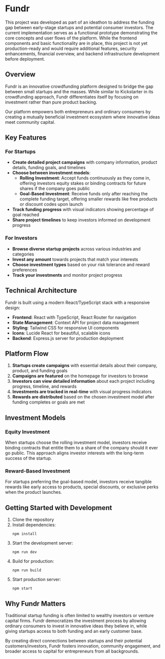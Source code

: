 # Fundr

This project was developed as part of an ideathon to address the funding gap between early-stage startups and potential consumer investors. The current implementation serves as a functional prototype demonstrating the core concepts and user flows of the platform. While the frontend components and basic functionality are in place, this project is not yet production-ready and would require additional features, security enhancements, financial overview, and backend infrastructure development before deployment.

## Overview
Fundr is an innovative crowdfunding platform designed to bridge the gap between small startups and the masses. While similar to Kickstarter in its crowdfunding approach, Fundr differentiates itself by focusing on investment rather than pure product backing.

Our platform empowers both entrepreneurs and ordinary consumers by creating a mutually beneficial investment ecosystem where innovative ideas meet community capital.

## Key Features

### For Startups
- **Create detailed project campaigns** with company information, product details, funding goals, and timelines
- **Choose between investment models**:
  - **Rolling Investment**: Accept funds continuously as they come in, offering investors equity stakes or binding contracts for future shares if the company goes public
  - **Goal-Based Investment**: Receive funds only after reaching the complete funding target, offering smaller rewards like free products or discount codes upon launch
- **Track funding progress** with visual indicators showing percentage of goal reached
- **Share project timelines** to keep investors informed on development progress

### For Investors
- **Browse diverse startup projects** across various industries and categories
- **Invest any amount** towards projects that match your interests
- **Choose investment types** based on your risk tolerance and reward preferences
- **Track your investments** and monitor project progress

## Technical Architecture

Fundr is built using a modern React/TypeScript stack with a responsive design:

- **Frontend**: React with TypeScript, React Router for navigation
- **State Management**: Context API for project data management
- **Styling**: Tailwind CSS for responsive UI components
- **Icons**: Lucide React for beautiful, scalable icons
- **Backend**: Express.js server for production deployment

## Platform Flow

1. **Startups create campaigns** with essential details about their company, product, and funding goals
2. **Campaigns are featured** on the homepage for investors to browse
3. **Investors can view detailed information** about each project including progress, timeline, and rewards
4. **Investments are tracked in real-time** with visual progress indicators
5. **Rewards are distributed** based on the chosen investment model after funding completes or goals are met

## Investment Models

### Equity Investment
When startups choose the rolling investment model, investors receive binding contracts that entitle them to a share of the company should it ever go public. This approach aligns investor interests with the long-term success of the startup.

### Reward-Based Investment
For startups preferring the goal-based model, investors receive tangible rewards like early access to products, special discounts, or exclusive perks when the product launches.

## Getting Started with Development

1. Clone the repository
2. Install dependencies:
   ```
   npm install
   ```
3. Start the development server:
   ```
   npm run dev
   ```
4. Build for production:
   ```
   npm run build
   ```
5. Start production server:
   ```
   npm start
   ```

## Why Fundr Matters

Traditional startup funding is often limited to wealthy investors or venture capital firms. Fundr democratizes the investment process by allowing ordinary consumers to invest in innovative ideas they believe in, while giving startups access to both funding and an early customer base.

By creating direct connections between startups and their potential customers/investors, Fundr fosters innovation, community engagement, and broader access to capital for entrepreneurs from all backgrounds.
